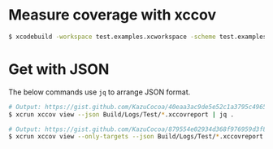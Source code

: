 # Measure coverage with xccov

```bash
$ xcodebuild -workspace test.examples.xcworkspace -scheme test.examples -derivedDataPath Build/ -destination 'platform=iOS Simulator,OS=11.3,name=iPhone 7' -enableCodeCoverage YES clean build test CODE_SIGN_IDENTITY="" CODE_SIGNING_REQUIRED=NO
```

# Get with JSON

The below commands use `jq` to arrange JSON format.

```bash
# Output: https://gist.github.com/KazuCocoa/40eaa3ac9de5e52c1a3795c49657dd4b
$ xcrun xccov view --json Build/Logs/Test/*.xccovreport | jq .

# Output: https://gist.github.com/KazuCocoa/879554e02934d368f976959d3f8cec4b
$ xcrun xccov view --only-targets --json Build/Logs/Test/*.xccovreport | jq .
```
